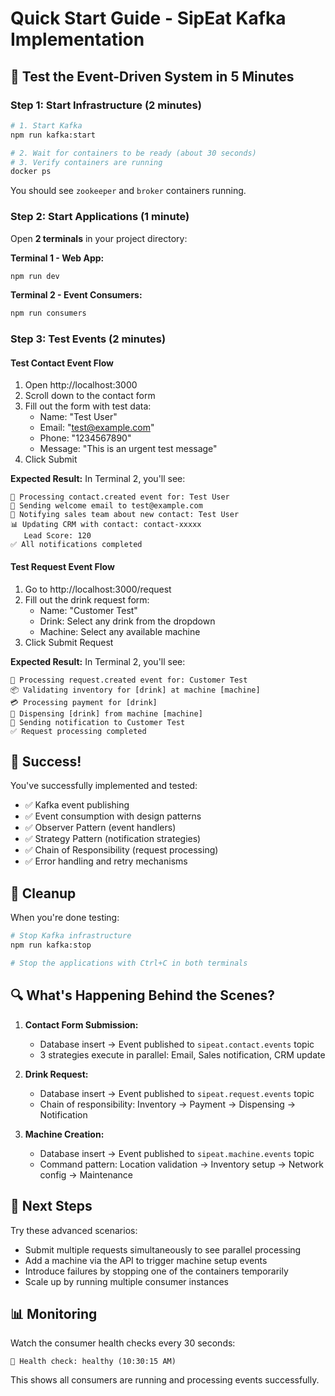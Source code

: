 # Quick Start Guide - SipEat Kafka Implementation

## 🚀 Test the Event-Driven System in 5 Minutes

### Step 1: Start Infrastructure (2 minutes)

```bash
# 1. Start Kafka
npm run kafka:start

# 2. Wait for containers to be ready (about 30 seconds)
# 3. Verify containers are running
docker ps
```

You should see `zookeeper` and `broker` containers running.

### Step 2: Start Applications (1 minute)

Open **2 terminals** in your project directory:

**Terminal 1 - Web App:**
```bash
npm run dev
```

**Terminal 2 - Event Consumers:**
```bash
npm run consumers
```

### Step 3: Test Events (2 minutes)

#### Test Contact Event Flow
1. Open http://localhost:3000
2. Scroll down to the contact form
3. Fill out the form with test data:
   - Name: "Test User"
   - Email: "test@example.com" 
   - Phone: "1234567890"
   - Message: "This is an urgent test message"
4. Click Submit

**Expected Result:** In Terminal 2, you'll see:
```
🎯 Processing contact.created event for: Test User
📧 Sending welcome email to test@example.com
🔔 Notifying sales team about new contact: Test User
📊 Updating CRM with contact: contact-xxxxx
   Lead Score: 120
✅ All notifications completed
```

#### Test Request Event Flow
1. Go to http://localhost:3000/request
2. Fill out the drink request form:
   - Name: "Customer Test"
   - Drink: Select any drink from the dropdown
   - Machine: Select any available machine
3. Click Submit Request

**Expected Result:** In Terminal 2, you'll see:
```
🎯 Processing request.created event for: Customer Test
📦 Validating inventory for [drink] at machine [machine]
💳 Processing payment for [drink]
🥤 Dispensing [drink] from machine [machine]
📱 Sending notification to Customer Test
✅ Request processing completed
```

## 🎉 Success!

You've successfully implemented and tested:
- ✅ Kafka event publishing
- ✅ Event consumption with design patterns
- ✅ Observer Pattern (event handlers)
- ✅ Strategy Pattern (notification strategies)
- ✅ Chain of Responsibility (request processing)
- ✅ Error handling and retry mechanisms

## 🧹 Cleanup

When you're done testing:

```bash
# Stop Kafka infrastructure
npm run kafka:stop

# Stop the applications with Ctrl+C in both terminals
```

## 🔍 What's Happening Behind the Scenes?

1. **Contact Form Submission:**
   - Database insert → Event published to `sipeat.contact.events` topic
   - 3 strategies execute in parallel: Email, Sales notification, CRM update

2. **Drink Request:**
   - Database insert → Event published to `sipeat.request.events` topic
   - Chain of responsibility: Inventory → Payment → Dispensing → Notification

3. **Machine Creation:**
   - Database insert → Event published to `sipeat.machine.events` topic
   - Command pattern: Location validation → Inventory setup → Network config → Maintenance

## 🎯 Next Steps

Try these advanced scenarios:
- Submit multiple requests simultaneously to see parallel processing
- Add a machine via the API to trigger machine setup events
- Introduce failures by stopping one of the containers temporarily
- Scale up by running multiple consumer instances

## 📊 Monitoring

Watch the consumer health checks every 30 seconds:
```
💓 Health check: healthy (10:30:15 AM)
```

This shows all consumers are running and processing events successfully. 